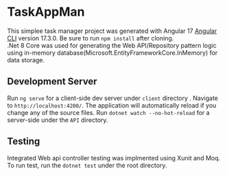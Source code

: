 # TaskAppMan
This simplee task manager project was generated with Angular 17 [Angular CLI](https://github.com/angular/angular-cli) version 17.3.0. Be sure to run `npm install` after cloning.  
.Net 8 Core was used for generating the Web API/Repository pattern logic using in-memory database(Microsoft.EntityFrameworkCore.InMemory) for data storage.   

## Development Server
Run `ng serve` for a client-side dev server under `client` directory . Navigate to `http://localhost:4200/`. The application will automatically reload if you change any of the source files.
Run `dotnet watch --no-hot-reload` for a server-side under the `API` directory.

## Testing
Integrated Web api controller testing was implmented using Xunit and Moq.  To run test, run the `dotnet test` under the root directory. 
